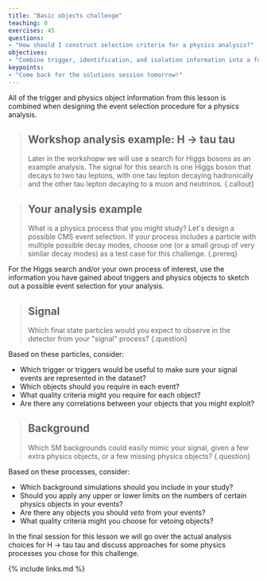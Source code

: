 ```yaml
---
title: "Basic objects challenge"
teaching: 0
exercises: 45
questions:
- "How should I construct selection criteria for a physics analysis?"
objectives:
- "Combine trigger, identification, and isolation information into a full selection for a specific physics process."
keypoints:
- "Come back for the solutions session tomorrow!"
---
```


All of the trigger and physics object information from this lesson is combined when designing the event selection procedure for a physics analysis.

> ## Workshop analysis example: H -> tau tau
> Later in the workshopw we will use a search for Higgs bosons as an example analysis. The signal for this search is one Higgs boson that decays to two tau leptons, with one tau lepton decaying hadronically and the other tau lepton decaying to a muon and neutrinos.
{.callout}

> ## Your analysis example
> What is a physics process that you might study? Let's design a possible CMS event selection. If your process includes a particle with multiple possible decay modes, choose one (or a small group of very similar decay modes) as a test case for this challenge. 
{.prereq}

For the Higgs search and/or your own process of interest, use the information you have gained about triggers and physics objects to sketch out a possible event selection for your analysis.

> ## Signal
> Which final state particles would you expect to observe in the detector from your "signal" process?
{.question}

Based on these particles, consider:
 * Which trigger or triggers would be useful to make sure your signal events are represented in the dataset?
 * Which objects should you require in each event?
 * What quality criteria might you require for each object?
 * Are there any correlations between your objects that you might exploit?

> ## Background
> Which SM backgrounds could easily mimic your signal, given a few extra physics objects, or a few missing physics objects?
{.question}

Based on these processes, consider:
 * Which background simulations should you include in your study? 
 * Should you apply any upper or lower limits on the numbers of certain physics objects in your events?
 * Are there any objects you should *veto* from your events?
 * What quality criteria might you choose for vetoing objects?

In the final session for this lesson we will go over the actual analysis choices for H -> tau tau and discuss approaches for some physics processes you chose for this challenge.

{% include links.md %}
